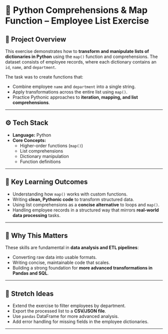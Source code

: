 # 🐍 Python Comprehensions & Map Function – Employee List Exercise

## 📌 Project Overview
This exercise demonstrates how to **transform and manipulate lists of dictionaries in Python** using the `map()` function and comprehensions. The dataset consists of employee records, where each dictionary contains an `id`, `name`, and `department`.  

The task was to create functions that:
- Combine employee `name` and `department` into a single string.
- Apply transformations across the entire list using `map()`.
- Practice Pythonic approaches to **iteration, mapping, and list comprehensions**.

---

## ⚙️ Tech Stack
- **Language:** Python  
- **Core Concepts:**  
  - Higher-order functions (`map()`)  
  - List comprehensions  
  - Dictionary manipulation  
  - Function definitions  

---

## 🧠 Key Learning Outcomes
- Understanding how `map()` works with custom functions.  
- Writing **clean, Pythonic code** to transform structured data.  
- Using list comprehensions as a **concise alternative** to loops and `map()`.  
- Handling employee records in a structured way that mirrors **real-world data processing** tasks.  

---

## 🚀 Why This Matters
These skills are fundamental in **data analysis and ETL pipelines**:
- Converting raw data into usable formats.  
- Writing concise, maintainable code that scales.  
- Building a strong foundation for **more advanced transformations in Pandas and SQL**.  

---

## 🌱 Stretch Ideas
- Extend the exercise to filter employees by department.  
- Export the processed list to a **CSV/JSON file**.  
- Use `pandas` DataFrame for more advanced analysis.  
- Add error handling for missing fields in the employee dictionaries.  

---
